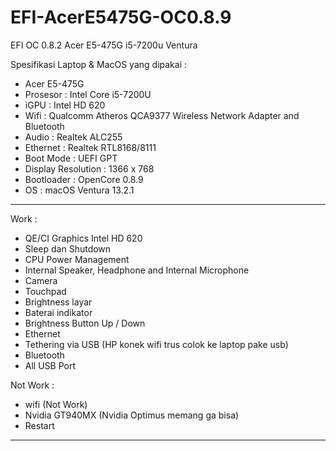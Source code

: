 # EFI-AcerE5475G-OC0.8.9
EFI OC 0.8.2 Acer E5-475G i5-7200u Ventura 

Spesifikasi Laptop & MacOS yang dipakai :
- Acer E5-475G
- Prosesor : Intel Core i5-7200U
- iGPU : Intel HD 620
- Wifi : Qualcomm Atheros QCA9377 Wireless Network Adapter and Bluetooth
- Audio : Realtek ALC255
- Ethernet : Realtek RTL8168/8111
- Boot Mode : UEFI GPT
- Display Resolution : 1366 x 768
- Bootloader : OpenCore 0.8.9
- OS : macOS Ventura 13.2.1 

---------------------------------------------------------------------

Work :
- QE/CI Graphics Intel HD 620
- Sleep dan Shutdown
- CPU Power Management
- Internal Speaker, Headphone and Internal Microphone
- Camera
- Touchpad
- Brightness layar
- Baterai indikator
- Brightness Button Up / Down
- Ethernet
- Tethering via USB (HP konek wifi trus colok ke laptop pake usb)
- Bluetooth
- All USB Port

Not Work :
- wifi (Not Work)
- Nvidia GT940MX (Nvidia Optimus memang ga bisa)
- Restart
----------------------------------------------------------------------

